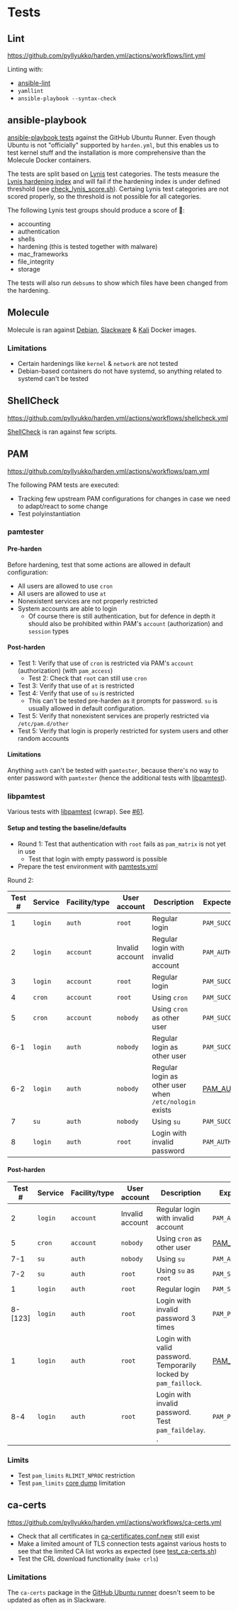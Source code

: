 Tests
=====

Lint
----

<https://github.com/pyllyukko/harden.yml/actions/workflows/lint.yml>

Linting with:

* [ansible-lint](https://github.com/marketplace/actions/run-ansible-lint)
* `yamllint`
* `ansible-playbook --syntax-check`

ansible-playbook
----------------

[ansible-playbook tests](https://github.com/pyllyukko/harden.yml/actions/workflows/ansible-playbook.yml) against the GitHub Ubuntu Runner. Even though Ubuntu is not "officially" supported by `harden.yml`, but this enables us to test kernel stuff and the installation is more comprehensive than the Molecule Docker containers.

The tests are split based on [Lynis](https://cisofy.com/lynis/) test categories. The tests measure the [Lynis hardening index](https://linux-audit.com/lynis/lynis-hardening-index/) and will fail if the hardening index is under defined threshold (see [check\_lynis\_score.sh](https://github.com/pyllyukko/harden.yml/blob/master/tests/check_lynis_score.sh)). Certaing Lynis test categories are not scored properly, so the threshold is not possible for all categories.

The following Lynis test groups should produce a score of :100::

* accounting
* authentication
* shells
* hardening (this is tested together with malware)
* mac\_frameworks
* file\_integrity
* storage

The tests will also run `debsums` to show which files have been changed from the hardening.

Molecule
--------

Molecule is ran against [Debian](https://hub.docker.com/_/debian), [Slackware](https://hub.docker.com/r/pyllyukko/slackware) & [Kali](https://www.kali.org/docs/containers/official-kalilinux-docker-images/) Docker images.

### Limitations

* Certain hardenings like `kernel` & `network` are not tested
* Debian-based containers do not have systemd, so anything related to systemd can't be tested

ShellCheck
----------

<https://github.com/pyllyukko/harden.yml/actions/workflows/shellcheck.yml>

[ShellCheck](https://www.shellcheck.net/) is ran against few scripts.

PAM
---

<https://github.com/pyllyukko/harden.yml/actions/workflows/pam.yml>

The following PAM tests are executed:

* Tracking few upstream PAM configurations for changes in case we need to adapt/react to some change
* Test polyinstantiation

### pamtester

#### Pre-harden

Before hardening, test that some actions are allowed in default configuration:

* All users are allowed to use `cron`
* All users are allowed to use `at`
* Nonexistent services are not properly restricted
* System accounts are able to login
    * Of course there is still authentication, but for defence in depth it should also be prohibited within PAM's `account` (authorization) and `session` types

#### Post-harden

* Test 1: Verify that use of `cron` is restricted via PAM's `account` (authorization) (with `pam_access`)
    * Test 2: Check that `root` can still use `cron`
* Test 3: Verify that use of `at` is restricted
* Test 4: Verify that use of `su` is restricted
    * This can't be tested pre-harden as it prompts for password. `su` is usually allowed in default configuration.
* Test 5: Verify that nonexistent services are properly restricted via `/etc/pam.d/other`
* Test 5: Verify that login is properly restricted for system users and other random accounts

#### Limitations

Anything `auth` can't be tested with `pamtester`, because there's no way to enter password with `pamtester` (hence the additional tests with [libpamtest](https://cwrap.org/pam_wrapper.html)).

### libpamtest

Various tests with [libpamtest](https://cwrap.org/pam_wrapper.html) (cwrap). See [#61](https://github.com/pyllyukko/harden.yml/issues/61).

#### Setup and testing the baseline/defaults

* Round 1: Test that authentication with `root` fails as `pam_matrix` is not yet in use
    * Test that login with empty password is possible
* Prepare the test environment with [pamtests.yml](pamtests.yml)

Round 2:

| Test # | Service | Facility/type | User account    | Description                                            | Expected result |
| ------ | ------- | ------------- | --------------- | ------------------------------------------------------ | --------------- |
| 1      | `login` | `auth`        | `root`          | Regular login                                          | `PAM_SUCCESS`   |
| 2      | `login` | `account`     | Invalid account | Regular login with invalid account                     | `PAM_AUTH_ERR`  |
| 3      | `login` | `account`     | `root`          | Regular login                                          | `PAM_SUCCESS`   |
| 4      | `cron`  | `account`     | `root`          | Using `cron`                                           | `PAM_SUCCESS`   |
| 5      | `cron`  | `account`     | `nobody`        | Using `cron` as other user                             | `PAM_SUCCESS`   |
| 6-1    | `login` | `auth`        | `nobody`        | Regular login as other user                            | `PAM_SUCCESS`   |
| 6-2    | `login` | `auth`        | `nobody`        | Regular login as other user when `/etc/nologin` exists | [PAM\_AUTH\_ERR](https://github.com/linux-pam/linux-pam/blob/cfe667baa301ffa136a713b0ae22ba0ef493aa48/modules/pam_nologin/pam_nologin.c#L93) |
| 7      | `su`    | `auth`        | `nobody`        | Using `su`                                             | `PAM_SUCCESS`   |
| 8      | `login` | `auth`        | `root`          | Login with invalid password                            | `PAM_AUTH_ERR`  |

#### Post-harden

| Test #  | Service | Facility/type | User account    | Description                                                        | Expected result   |
| ------- | ------- | ------------- | --------------- | ------------------------------------------------------------------ | ----------------- |
| 2       | `login` | `account`     | Invalid account | Regular login with invalid account                                 | `PAM_AUTH_ERR`    |
| 5       | `cron`  | `account`     | `nobody`        | Using `cron` as other user                                         | [PAM\_PERM\_DENIED](https://github.com/linux-pam/linux-pam/blob/cfe667baa301ffa136a713b0ae22ba0ef493aa48/modules/pam_access/pam_access.c#L1261) |
| 7-1     | `su`    | `auth`        | `nobody`        | Using `su`                                                         | `PAM_AUTH_ERR`    |
| 7-2     | `su`    | `auth`        | `root`          | Using `su` as `root`                                               | `PAM_SUCCESS`     |
| 1       | `login` | `auth`        | `root`          | Regular login                                                      | `PAM_SUCCESS`     |
| 8-[123] | `login` | `auth`        | `root`          | Login with invalid password 3 times                                | `PAM_PERM_DENIED` |
| 1       | `login` | `auth`        | `root`          | Login with valid password. Temporarily locked by `pam_faillock`.   | [PAM\_AUTH\_ERR](https://github.com/linux-pam/linux-pam/blob/cfe667baa301ffa136a713b0ae22ba0ef493aa48/modules/pam_faillock/pam_faillock.c#L269) |
| 8-4     | `login` | `auth`        | `root`          | Login with invalid password. Test `pam_faildelay`.               . | `PAM_PERM_DENIED` |

### Limits

* Test `pam_limits` `RLIMIT_NPROC` restriction
* Test `pam_limits` [core dump](https://en.wikipedia.org/wiki/Core_dump) limitation

ca-certs
--------

<https://github.com/pyllyukko/harden.yml/actions/workflows/ca-certs.yml>

* Check that all certificates in [ca-certificates.conf.new](https://github.com/pyllyukko/harden.yml/blob/master/newconfs/ca-certificates.conf.new) still exist
* Make a limited amount of TLS connection tests against various hosts to see that the limited CA list works as expected (see [test\_ca-certs.sh](https://github.com/pyllyukko/harden.yml/blob/master/tests/test_ca-certs.sh))
* Test the CRL download functionality (`make crls`)

### Limitations

The `ca-certs` package in the [GitHub Ubuntu runner](https://github.com/actions/runner-images?tab=readme-ov-file#available-images) doesn't seem to be updated as often as in Slackware.
